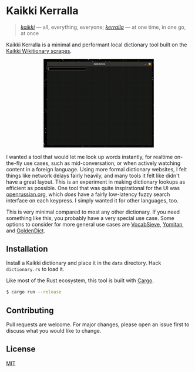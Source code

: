 # Kaikki Kerralla

> [*kaikki*](https://kaikki.org/) &mdash; all, everything, everyone;
> [*kerralla*](https://kaikki.org/dictionary/Finnish/meaning/k/ke/kerralla.html)
> &mdash; at one time, in one go, at once

Kaikki Kerralla is a minimal and performant local dictionary tool built on the
[Kaikki Wikitionary scrapes](https://kaikki.org/).

<Center><img src="media/screencast.gif" width=300></center>

I wanted a tool that would let me look up words instantly, for realtime
on-the-fly use cases, such as mid-conversation, or when actively watching
content in a foreign language. Using more formal dictionary websites, I felt
things like network delays fairly heavily, and many tools it felt like didn't
have a great layout. This is an experiment in making dictionary lookups as
efficient as possible. One tool that was quite inspirational for the UI was
[openrussian.org](https://en.openrussian.org/), which *does* have a fairly
low-latency fuzzy search interface on each keypress. I simply wanted it for
other languages, too.

This is very minimal compared to most any other dictionary. If you need
something like this, you probably have a very special use case. Some options to
consider for more general use cases are
[VocabSieve](https://github.com/FreeLanguageTools/vocabsieve/?tab=readme-ov-file),
[Yomitan](https://github.com/yomidevs/yomitan), and
[GoldenDict](http://www.goldendict.org/).

## Installation

Install a Kaikki dictionary and place it in the `data` directory. Hack
`dictionary.rs` to load it.

Like most of the Rust ecosystem, this tool is built with
[Cargo](https://www.rust-lang.org/).

```bash
$ cargo run --release
```

## Contributing

Pull requests are welcome. For major changes, please open an issue first to
discuss what you would like to change.

## License

[MIT](https://choosealicense.com/licenses/mit/)
